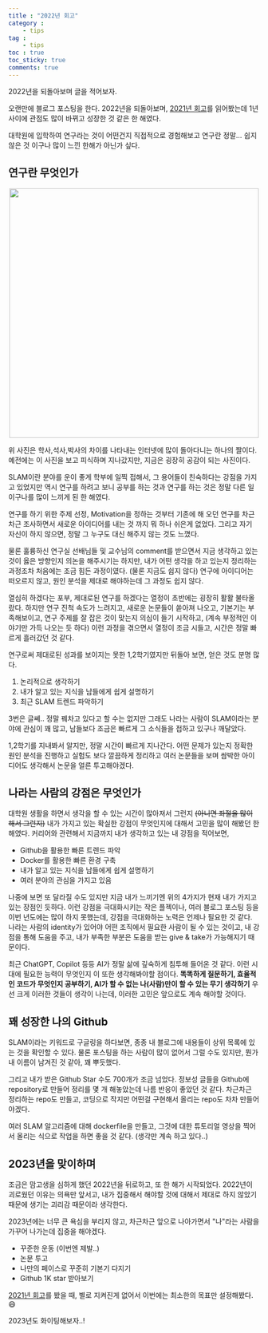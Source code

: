 ```yaml
---
title : "2022년 회고"
category :
    - tips
tag :
    - tips
toc : true
toc_sticky: true
comments: true
---  
```


2022년을 되돌아보며 글을 적어보자.  

오랜만에 블로그 포스팅을 한다. 2022년을 되돌아보며, [2021년 회고](https://taeyoung96.github.io/tips/2021_retrospect/)를 읽어봤는데 1년 사이에 관점도 많이 바뀌고 성장한 것 같은 한 해였다.  

대학원에 입학하여 연구라는 것이 어떤건지 직접적으로 경험해보고 연구란 정말... 쉽지 않은 것 이구나 많이 느낀 한해가 아닌가 싶다.  

## 연구란 무엇인가  

<p align="center"><img src="https://user-images.githubusercontent.com/41863759/212357343-fe54cc68-e423-44eb-bda7-f2ec92189481.png" width = "500" ></p>  

위 사진은 학사,석사,박사의 차이를 나타내는 인터넷에 많이 돌아다니는 하나의 짤이다. 예전에는 이 사진을 보고 피식하며 지나갔지만, 지금은 굉장히 공감이 되는 사진이다.  

SLAM이란 분야를 운이 좋게 학부에 일찍 접해서, 그 용어들이 친숙하다는 강점을 가지고 있었지만 역시 연구를 하려고 보니 공부를 하는 것과 연구를 하는 것은
정말 다른 일이구나를 많이 느끼게 된 한 해였다.  

연구를 하기 위한 주제 선정, Motivation을 정하는 것부터 기존에 해 오던 연구를 차근차근 조사하면서 새로운 아이디어를 내는 것 까지 뭐 하나 쉬은게 없었다.
그리고 자기 자신이 하지 않으면, 정말 그 누구도 대신 해주지 않는 것도 느꼈다.  

물론 훌륭하신 연구실 선배님들 및 교수님의 comment를 받으면서 지금 생각하고 있는 것이 옳은 방향인지 의논을 해주시기는 하지만, 내가 어떤 생각을 하고 있는지 정리하는 과정조차
처음에는 조금 힘든 과정이였다. (물론 지금도 쉽지 않다) 연구에 아이디어는 떠오르지 않고, 원인 분석을 제대로 해야하는데 그 과정도 쉽지 않다.  

열심히 하겠다는 포부, 제대로된 연구를 하겠다는 열정이 초반에는 굉장히 활활 불타올랐다. 하지만 연구 진척 속도가 느려지고, 새로운 논문들이 쏟아져 나오고, 기본기는 부족해보이고,
연구 주제를 잘 잡은 것이 맞는지 의심이 들기 시작하고, (계속 부정적인 이야기만 가득 나오는 듯 하다) 이런 과정을 겪으면서 열정이 조금 시들고, 시간은 정말 빠르게 흘러갔던 것 같다.  

연구로써 제대로된 성과를 보이지는 못한 1,2학기였지만 뒤돌아 보면, 얻은 것도 분명 많다.  

1. 논리적으로 생각하기
2. 내가 알고 있는 지식을 남들에게 쉽게 설명하기
3. 최근 SLAM 트렌드 파악하기  

3번은 글쎄.. 정말 꿰차고 있다고 할 수는 없지만 그래도 나라는 사람이 SLAM이라는 분야에 관심이 꽤 많고, 남들보다 조금은 빠르게 그 소식들을 접하고 있구나 깨달았다.  

1,2학기를 지내봐서 알지만, 정말 시간이 빠르게 지나간다. 어떤 문제가 있는지 정확한 원인 분석을 진행하고 실험도 보다 깔끔하게 정리하고 여러 논문들을 보며 쌈박한 아이디어도 생각해서
논문을 얼른 투고해야겠다. 

## 나라는 사람의 강점은 무엇인가  

대학원 생활을 하면서 생각을 할 수 있는 시간이 많아져서 그런지 ~~(아니면 좌절을 많이 해서 그런지)~~ 내가 가지고 있는 확실한 강점이 무엇인지에 대해서 고민을 많이 해봤던 한 해였다. 
커리어와 관련해서 지금까지 내가 생각하고 있는 내 강점을 적어보면,  
- Github을 활용한 빠른 트렌드 파악  
- Docker를 활용한 빠른 환경 구축  
- 내가 알고 있는 지식을 남들에게 쉽게 설명하기  
- 여러 분야의 관심을 가지고 있음

나중에 보면 또 달라질 수도 있지만 지금 내가 느끼기엔 위의 4가지가 현재 내가 가지고 있는 장점인 듯하다. 이런 강점을 극대화시키는 작은 플젝이나, 여러 블로그 포스팅 등을 이번 년도에는 많이 하지 못했는데, 강점을 극대화하는 노력은 언제나 필요한 것 같다. 나라는 사람의 identity가 있어야 어떤 조직에서 필요한 사람이 될 수 있는 것이고, 내 강점을 통해 도움을 주고, 내가 부족한 부분은 도움을 받는 give & take가 가능해지기 때문이다.

최근 ChatGPT, Copilot 등등 AI가 정말 삶에 깊숙하게 침투해 들어온 것 같다. 이런 시대에 필요한 능력이 무엇인지 이 또한 생각해봐야할 점이다. **똑똑하게 질문하기, 효율적인 코드가 무엇인지 공부하기, AI가 할 수 없는 나(사람)만이 할 수 있는 무기 생각하기** 우선 크게 이러한 것들이 생각이 나는데, 이러한 고민은 앞으로도 계속 해야할 것이다.   

## 꽤 성장한 나의 Github  

SLAM이라는 키워드로 구글링을 하다보면, 종종 내 블로그에 내용들이 상위 목록에 있는 것을 확인할 수 있다. 물론 포스팅을 하는 사람이 많이 없어서 그럴 수도 있지만, 뭔가 내 이름이 남겨진 것 같아, 꽤 뿌듯했다.  

그리고 내가 받은 Github Star 수도 700개가 조금 넘었다. 정보성 글들을 Github에 repository로 만들어 정리를 몇 개 해놓았는데 나름 반응이 좋았던 것 같다. 차근차근 정리하는 repo도 만들고, 코딩으로 작지만 어떤걸 구현해서 올리는 repo도 차차 만들어야겠다.  

여러 SLAM 알고리즘에 대해 dockerfile을 만들고, 그것에 대한 튜토리얼 영상을 찍어서 올리는 식으로 작업을 하면 좋을 것 같다. (생각만 계속 하고 있다..)


## 2023년을 맞이하며  

조금은 맘고생을 심하게 했던 2022년을 뒤로하고, 또 한 해가 시작되었다. 2022년이 괴로웠던 이유는 의욕만 앞서고, 내가 집중해서 해야할 것에 대해서 제대로 하지 않았기 때문에 생기는 괴리감 때문이라 생각한다.  

2023년에는 너무 큰 욕심을 부리지 않고, 차근차근 앞으로 나아가면서 "나"라는 사람을 가꾸어 나가는데 집중을 해야겠다.  

- 꾸준한 운동 (이번엔 제발..)  
- 논문 투고  
- 나만의 페이스로 꾸준히 기본기 다지기  
- Github 1K star 받아보기  

[2021년 회고](https://taeyoung96.github.io/tips/2021_retrospect/)를 봤을 때, 별로 지켜진게 없어서 이번에는 최소한의 목표만 설정해봤다. 😄  

2023년도 화이팅해보자..!